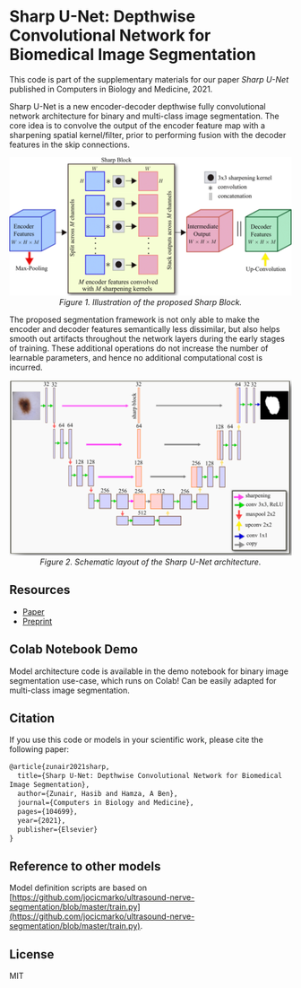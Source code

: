 # Sharp U-Net: Depthwise Convolutional Network for Biomedical Image Segmentation

This code is part of the supplementary materials for our paper *Sharp U-Net* published in Computers in Biology and Medicine, 2021.

Sharp U-Net is a new encoder-decoder depthwise fully convolutional network architecture for
binary and multi-class image segmentation. The core idea is to convolve the output of the encoder feature map with a sharpening
spatial kernel/filter, prior to performing fusion with the decoder features in the skip connections.

<p align="center">
  <a href="#"><img src="./media/sharpblock.png"></a> <br />
  <em> 
    Figure 1. Illustration of the proposed Sharp Block.
    </em>
</p>

The proposed segmentation framework is not only able to
make the encoder and decoder features semantically less dissimilar, but also helps smooth out artifacts throughout the network layers during the early stages of training. These additional operations do not increase the number of learnable parameters, and hence no additional computational cost is incurred.

<p align="center">
  <a href="#"><img src="./media/sharpunet.png"></a> <br />
  <em> 
    Figure 2. Schematic layout of the Sharp U-Net architecture.
    </em>
</p>

## Resources
* [Paper](https://www.sciencedirect.com/science/article/abs/pii/S0010482521004935)
* [Preprint](https://arxiv.org/abs/2107.12461)

## Colab Notebook Demo
Model architecture code is available in the demo notebook for binary image segmentation use-case, which runs on Colab! Can be easily adapted for multi-class image segmentation.

## Citation
If you use this code or models in your scientific work, please cite the following paper:

```
@article{zunair2021sharp,
  title={Sharp U-Net: Depthwise Convolutional Network for Biomedical Image Segmentation},
  author={Zunair, Hasib and Hamza, A Ben},
  journal={Computers in Biology and Medicine},
  pages={104699},
  year={2021},
  publisher={Elsevier}
}
```

## Reference to other models
Model definition scripts are based on [https://github.com/jocicmarko/ultrasound-nerve-segmentation/blob/master/train.py](https://github.com/jocicmarko/ultrasound-nerve-segmentation/blob/master/train.py).

## License
MIT

